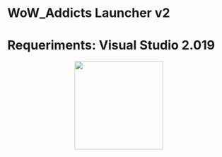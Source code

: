 # WoW_Addicts Launcher v2

# Requeriments: Visual Studio 2.019
<div align="center">
<img height="200" src="https://github.com/Daniel25/WoW_Addicts_Launcher/tree/main/WoW_Adiccts_Launcher.jpg">
</div>